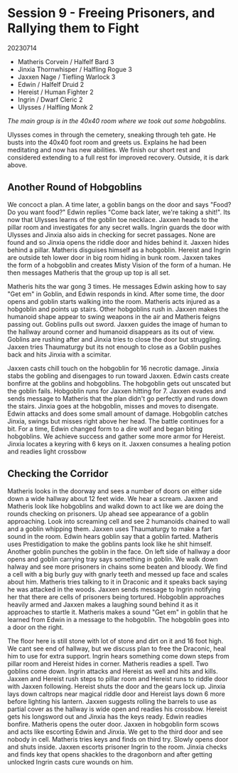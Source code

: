 # Session 9 - Freeing Prisoners, and Rallying them to Fight

20230714
- Matheris Corvein / Halfelf Bard 3
- Jinxia Thornwhisper / Halfling Rogue 3
- Jaxxen Nage / Tiefling Warlock 3
- Edwin / Halfelf Druid 2
- Hereist / Human Fighter 2
- Ingrin / Dwarf Cleric 2
- Ulysses / Halfling Monk 2

<i>The main group is in the 40x40 room where we took out some hobgoblins.</i>

Ulysses comes in through the cemetery, sneaking through teh gate. He busts into the 40x40 foot room and greets us. Explains he had been meditating and now has new abilities.  We finish our short rest and considered extending to a full rest for improved recovery.  Outside, it is dark above.

## Another Round of Hobgoblins

We concoct a plan. A time later, a goblin bangs on the door and says "Food? Do you want food?"  Edwin replies "Come back later, we're taking a shit!". Its now that Ulysses learns of the goblin toe necklace. Jaxxen heads to the pillar room and investigates for any secret walls. Ingrin guards the door with Ulysses and Jinxia also aids in checking for secret passages. None are found and so Jinxia opens the riddle door and hides behind it. Jaxxen hides behind a pillar. Matheris disguises himself as a hobgoblin. Hereist and Ingrin are outside teh lower door in big room hiding in bunk room.  Jaxxen takes the form of a hobgoblin and creates Misty Vision of the form of a human. He then messages Matheris that the group up top is all set.  

Matheris hits the war gong 3 times.  He messages Edwin asking how to say "Get em" in Goblin, and Edwin responds in kind.  After some time, the door opens and goblin starts walking into the room. Matheris acts injured as a hobgoblin and points up stairs. Other hobgoblins rush in. Jaxxen makes the humanoid shape appear to swing weapons in the air and Matheris feigns passing out. Goblins pulls out sword. Jaxxen guides the image of human to the hallway around corner and humanoid disappears as its out of view. Goblins are rushing after and Jinxia tries to close the door but struggling. Jaxxen tries Thaumaturgy but its not enough to close as a Goblin pushes back and hits Jinxia with a scimitar.

Jaxxen casts chill touch on the hobgoblin for 16 necrotic damage. Jinxia stabs the gobling and disengages to run toward Jaxxen. Edwin casts create bonfirre at the goblins and hobgoblins. The hobgoblin gets out unscated but the goblin fails. Hobgoblin runs for Jaxxen hitting for 7. Jaxxen evades and sends message to Matheris that the plan didn't go perfectly and runs down the stairs. Jinxia goes at the hobgoblin, misses and moves to disengate. Edwin attacks and does some small amount of damage. Hobgoblin catches Jinxia, swings but misses right above her head.  The battle continues for a bit. For a time, Edwin changed form to a dire wolf and began biting hobgoblins. We achieve success and gather some more armor for Hereist. Jinxia locates a keyring with 6 keys on it. Jaxxen consumes a healing potion and readies light crossbow

## Checking the Corridor

Matheris looks in the doorway and sees a number of doors on either side down a wide hallway about 12 feet wide. We hear a scream. Jaxxen and Matheris look like hobgoblins and walkd down to act like we are doing the rounds checking on prisoners. Up ahead see appearance of a goblin approaching. Look into screaming cell and see 2 humanoids chained to wall and a goblin whipping them.  Jaxxen uses Thaumaturgy to make a fart sound in the room. Edwin hears goblin say that a goblin farted. Matheris uses Prestidigation to make the goblins pants look like he shit himself. Another goblin punches the goblin in the face. On left side of hallway a door opens and goblin carrying tray says something in goblin. We walk down halway and see more prisoners in chains some beaten and bloody. We find a cell with a big burly guy with gnarly teeth and messed up face and scales about him. Matheris tries talking to it in Draconic and it speaks back saying he was attacked in the woods. Jaxxen sends message to Ingrin notifying her that there are cells of prisoners being tortured. Hobgoblin approaches heavily armed and Jaxxen makes a laughing sound behind it as it approaches to startle it. Matheris makes a sound "Get em" in goblin that he learned from Edwin in a message to the hobgoblin. The hobgoblin goes into a door on the right. 

The floor here is still stone with lot of stone and dirt on it and 16 foot high. We cant see end of hallway, but we discuss plan to free the Draconic, heal him to use for extra support. Ingrin hears something come down steps from pillar room and Hereist hides in corner. Matheris readies a spell. Two goblins come down. Ingrin attacks and Hereist as well and hits and kills. Jaxxen and Hereist rush steps to pillar room and Hereist runs to riddle door with Jaxxen following. Hereist shuts the door and the gears lock up. Jinxia lays down caltrops near magical riddle door and Hereist lays down 6 more before lighting his lantern. Jaxxen suggests rolling the barrels to use as partial cover as the hallway is wide open and readies his crossbow. Hereist gets his longsword out and Jinxia has the keys ready. Edwin readies bonfire. Matheris opens the outer door. Jaxxen in hobgoblin form scows and acts like escorting Edwin and Jinxia. We get to the third door and see nobody in cell. Matheris tries keys and finds on third try. Slowly opens door and shuts inside. Jaxxen escorts prisoner Ingrin to the room. Jinxia checks and finds key that opens shackles to the dragonborn and after getting unlocked Ingrin casts cure wounds on him.
